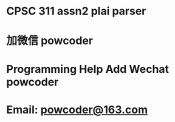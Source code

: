 # CPSC 311 assn2 plai parser
# 加微信 powcoder

# Programming Help Add Wechat powcoder

# Email: powcoder@163.com

